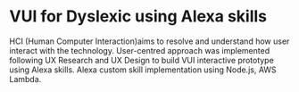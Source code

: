 # VUI for Dyslexic using Alexa skills
HCI (Human Computer Interaction)aims to resolve and understand how user interact with the technology. User-centred approach was implemented following UX Research and UX Design to build VUI interactive prototype using Alexa skills.
Alexa custom skill implementation using Node.js, AWS Lambda.
